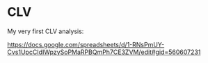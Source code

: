 # CLV
My very first CLV analysis:

https://docs.google.com/spreadsheets/d/1-RNsPmUY-Cvs1UpcCIdIWpzySoPMaRPBQmPh7CE3ZVM/edit#gid=560607231
